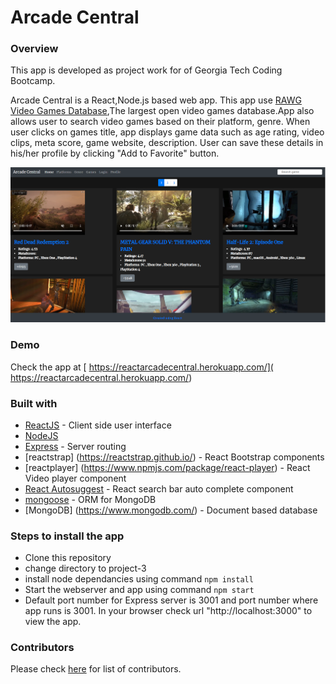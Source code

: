 # Arcade Central

### Overview
This app is developed as project work for of Georgia Tech Coding Bootcamp.

Arcade Central is a React,Node.js based web app. This app use [RAWG Video Games Database](https://rapidapi.com/accujazz/api/rawg-video-games-database/endpoints),The largest open video games database.App also allows user to search video games based on their platform, genre.
When user clicks on games title, app displays game data such as age rating, video clips, meta score, game website, description. User can save these details in his/her profile by clicking "Add to Favorite" button.

![](./Capture.PNG)


### Demo
Check the app at [ https://reactarcadecentral.herokuapp.com/]( https://reactarcadecentral.herokuapp.com/)

### Built with
* [ReactJS](https://reactjs.org/) - Client side user interface
* [NodeJS](https://nodejs.org/en/)
* [Express](https://expressjs.com/) - Server routing
* [reactstrap] (https://reactstrap.github.io/) - React Bootstrap components
* [reactplayer] (https://www.npmjs.com/package/react-player) - React Video player component
* [React Autosuggest](https://react-autosuggest.js.org/) - React search bar auto complete component
* [mongoose](https://mongoosejs.com/) - ORM for MongoDB
* [MongoDB] (https://www.mongodb.com/) - Document based database

### Steps to install the app
* Clone this repository
* change directory to project-3
* install node dependancies using command `npm install`
* Start the webserver and app using command `npm start`
* Default port number for Express server is 3001 and port number where app runs is 3001. 
 In your browser check url "http://localhost:3000" to view the app.
 
 ### Contributors
 Please check [here](https://github.com/pshegde123/project-3/graphs/contributors) for list of contributors.
 
